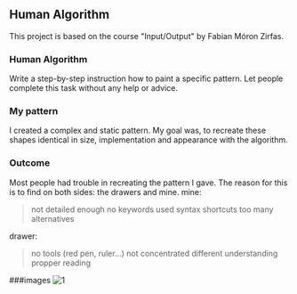 ## Human Algorithm

This project is based on the course "Input/Output" by Fabian Móron Zirfas.

### Human Algorithm
Write a step-by-step instruction how to paint a specific pattern. Let people complete this task without any help or advice.

### My pattern
I created a complex and static pattern. My goal was, to recreate these shapes identical in size, implementation and appearance with the algorithm.

### Outcome
Most people had trouble in recreating the pattern I gave. The reason for this is to find on both sides: the drawers and mine.
mine:
>not detailed enough
>no keywords used
>syntax
>shortcuts
>too many alternatives
>
drawer:
>no tools (red pen, ruler…)
>not concentrated
>different understanding
>propper reading

###images
![1](https://cloud.githubusercontent.com/assets/9571378/11806585/700c1e58-a314-11e5-976a-ec4f0f05efbc.jpg)
